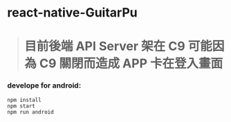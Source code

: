 # react-native-GuitarPu

> # 目前後端 API Server 架在 C9 可能因為 C9 關閉而造成 APP 卡在登入畫面 

### develope for android:
```
npm install
npm start
npm run android
```

